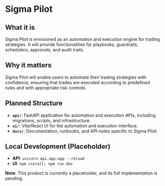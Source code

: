 # Sigma Pilot

## What it is

Sigma Pilot is envisioned as an automation and execution engine for trading strategies. It will provide functionalities for playbooks, guardrails, schedulers, approvals, and audit trails.

## Why it matters

Sigma Pilot will enable users to automate their trading strategies with confidence, ensuring that trades are executed according to predefined rules and with appropriate risk controls.

## Planned Structure

*   **`api/`**: FastAPI application for automation and execution APIs, including migrations, scripts, and infrastructure.
*   **`ui/`**: Vite/React UI for the automation and execution interface.
*   **`docs/`**: Documentation, runbooks, and API notes specific to Sigma Pilot.

## Local Development (Placeholder)

*   **API**: `uvicorn api.app:app --reload`
*   **UI**: `npm install; npm run dev`

**Note**: This product is currently a placeholder, and its full implementation is pending.
